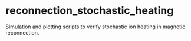 # reconnection_stochastic_heating
Simulation and plotting scripts to verify stochastic ion heating in magnetic reconnection.
